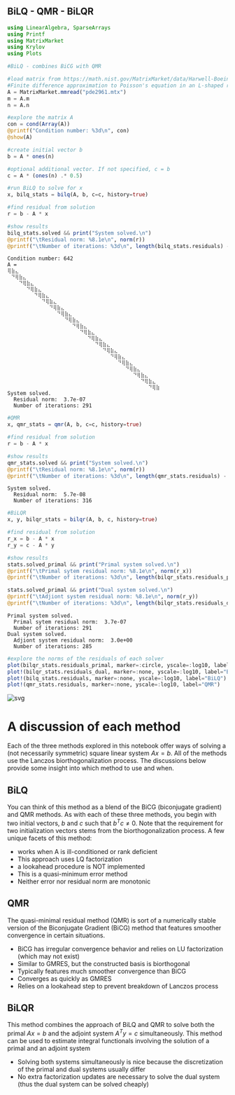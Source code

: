 ## BiLQ - QMR - BiLQR

```julia
using LinearAlgebra, SparseArrays 
using Printf
using MatrixMarket
using Krylov
using Plots
```


```julia
#BiLQ - combines BiCG with QMR 

#load matrix from https://math.nist.gov/MatrixMarket/data/Harwell-Boeing/lanpro/nos6.html
#Finite difference approximation to Poisson's equation in an L-shaped region, mixed boundary conditions
A = MatrixMarket.mmread("pde2961.mtx")
m = A.m
n = A.n

#explore the matrix A
con = cond(Array(A))
@printf("Condition number: %3d\n", con)
@show(A)

#create initial vector b 
b = A * ones(n)

#optional additional vector. If not specified, c = b
c = A * (ones(n) .* 0.5)

#run BiLQ to solve for x
x, bilq_stats = bilq(A, b, c=c, history=true)

#find residual from solution
r = b - A * x

#show results
bilq_stats.solved && print("System solved.\n")
@printf("\tResidual norm: %8.1e\n", norm(r))
@printf("\tNumber of iterations: %3d\n", length(bilq_stats.residuals) - 1)
```

    Condition number: 642
    A = 
    ⢿⣷⣄⠀⠀⠀⠀⠀⠀⠀⠀⠀⠀⠀⠀⠀⠀⠀⠀⠀⠀⠀⠀⠀⠀⠀⠀⠀⠀⠀⠀⠀⠀⠀⠀⠀⠀⠀⠀⠀
    ⠀⠙⢿⣷⣄⠀⠀⠀⠀⠀⠀⠀⠀⠀⠀⠀⠀⠀⠀⠀⠀⠀⠀⠀⠀⠀⠀⠀⠀⠀⠀⠀⠀⠀⠀⠀⠀⠀⠀⠀
    ⠀⠀⠀⠙⢿⣷⣄⠀⠀⠀⠀⠀⠀⠀⠀⠀⠀⠀⠀⠀⠀⠀⠀⠀⠀⠀⠀⠀⠀⠀⠀⠀⠀⠀⠀⠀⠀⠀⠀⠀
    ⠀⠀⠀⠀⠀⠙⢿⣷⣄⠀⠀⠀⠀⠀⠀⠀⠀⠀⠀⠀⠀⠀⠀⠀⠀⠀⠀⠀⠀⠀⠀⠀⠀⠀⠀⠀⠀⠀⠀⠀
    ⠀⠀⠀⠀⠀⠀⠀⠙⢿⣷⣄⠀⠀⠀⠀⠀⠀⠀⠀⠀⠀⠀⠀⠀⠀⠀⠀⠀⠀⠀⠀⠀⠀⠀⠀⠀⠀⠀⠀⠀
    ⠀⠀⠀⠀⠀⠀⠀⠀⠀⠙⢿⣷⣄⠀⠀⠀⠀⠀⠀⠀⠀⠀⠀⠀⠀⠀⠀⠀⠀⠀⠀⠀⠀⠀⠀⠀⠀⠀⠀⠀
    ⠀⠀⠀⠀⠀⠀⠀⠀⠀⠀⠀⠙⢿⣷⣄⠀⠀⠀⠀⠀⠀⠀⠀⠀⠀⠀⠀⠀⠀⠀⠀⠀⠀⠀⠀⠀⠀⠀⠀⠀
    ⠀⠀⠀⠀⠀⠀⠀⠀⠀⠀⠀⠀⠀⠙⢿⣷⣄⠀⠀⠀⠀⠀⠀⠀⠀⠀⠀⠀⠀⠀⠀⠀⠀⠀⠀⠀⠀⠀⠀⠀
    ⠀⠀⠀⠀⠀⠀⠀⠀⠀⠀⠀⠀⠀⠀⠀⠙⢿⣷⣄⠀⠀⠀⠀⠀⠀⠀⠀⠀⠀⠀⠀⠀⠀⠀⠀⠀⠀⠀⠀⠀
    ⠀⠀⠀⠀⠀⠀⠀⠀⠀⠀⠀⠀⠀⠀⠀⠀⠀⠙⢿⣷⣄⠀⠀⠀⠀⠀⠀⠀⠀⠀⠀⠀⠀⠀⠀⠀⠀⠀⠀⠀
    ⠀⠀⠀⠀⠀⠀⠀⠀⠀⠀⠀⠀⠀⠀⠀⠀⠀⠀⠀⠙⢿⣷⣄⠀⠀⠀⠀⠀⠀⠀⠀⠀⠀⠀⠀⠀⠀⠀⠀⠀
    ⠀⠀⠀⠀⠀⠀⠀⠀⠀⠀⠀⠀⠀⠀⠀⠀⠀⠀⠀⠀⠀⠙⢿⣷⣄⠀⠀⠀⠀⠀⠀⠀⠀⠀⠀⠀⠀⠀⠀⠀
    ⠀⠀⠀⠀⠀⠀⠀⠀⠀⠀⠀⠀⠀⠀⠀⠀⠀⠀⠀⠀⠀⠀⠀⠙⢿⣷⣄⠀⠀⠀⠀⠀⠀⠀⠀⠀⠀⠀⠀⠀
    ⠀⠀⠀⠀⠀⠀⠀⠀⠀⠀⠀⠀⠀⠀⠀⠀⠀⠀⠀⠀⠀⠀⠀⠀⠀⠙⢿⣷⣄⠀⠀⠀⠀⠀⠀⠀⠀⠀⠀⠀
    ⠀⠀⠀⠀⠀⠀⠀⠀⠀⠀⠀⠀⠀⠀⠀⠀⠀⠀⠀⠀⠀⠀⠀⠀⠀⠀⠀⠙⢿⣷⣄⠀⠀⠀⠀⠀⠀⠀⠀⠀
    ⠀⠀⠀⠀⠀⠀⠀⠀⠀⠀⠀⠀⠀⠀⠀⠀⠀⠀⠀⠀⠀⠀⠀⠀⠀⠀⠀⠀⠀⠙⢿⣷⣄⠀⠀⠀⠀⠀⠀⠀
    ⠀⠀⠀⠀⠀⠀⠀⠀⠀⠀⠀⠀⠀⠀⠀⠀⠀⠀⠀⠀⠀⠀⠀⠀⠀⠀⠀⠀⠀⠀⠀⠙⢿⣷⣄⠀⠀⠀⠀⠀
    ⠀⠀⠀⠀⠀⠀⠀⠀⠀⠀⠀⠀⠀⠀⠀⠀⠀⠀⠀⠀⠀⠀⠀⠀⠀⠀⠀⠀⠀⠀⠀⠀⠀⠙⢿⣷⣄⠀⠀⠀
    ⠀⠀⠀⠀⠀⠀⠀⠀⠀⠀⠀⠀⠀⠀⠀⠀⠀⠀⠀⠀⠀⠀⠀⠀⠀⠀⠀⠀⠀⠀⠀⠀⠀⠀⠀⠙⢿⣷⣄⠀
    ⠀⠀⠀⠀⠀⠀⠀⠀⠀⠀⠀⠀⠀⠀⠀⠀⠀⠀⠀⠀⠀⠀⠀⠀⠀⠀⠀⠀⠀⠀⠀⠀⠀⠀⠀⠀⠀⠙⢿⣷
    System solved.
      Residual norm:  3.7e-07
      Number of iterations: 291



```julia
#QMR
x, qmr_stats = qmr(A, b, c=c, history=true)

#find residual from solution
r = b - A * x

#show results
qmr_stats.solved && print("System solved.\n")
@printf("\tResidual norm: %8.1e\n", norm(r))
@printf("\tNumber of iterations: %3d\n", length(qmr_stats.residuals) - 1)
```

    System solved.
      Residual norm:  5.7e-08
      Number of iterations: 316



```julia
#BiLQR
x, y, bilqr_stats = bilqr(A, b, c, history=true)

#find residual from solution
r_x = b - A * x
r_y = c - A * y

#show results
stats.solved_primal && print("Primal system solved.\n")
@printf("\tPrimal sytem residual norm: %8.1e\n", norm(r_x))
@printf("\tNumber of iterations: %3d\n", length(bilqr_stats.residuals_primal) - 1)

stats.solved_primal && print("Dual system solved.\n")
@printf("\tAdjiont system residual norm: %8.1e\n", norm(r_y))
@printf("\tNumber of iterations: %3d\n", length(bilqr_stats.residuals_dual) - 1)
```

    Primal system solved.
      Primal sytem residual norm:  3.7e-07
      Number of iterations: 291
    Dual system solved.
      Adjiont system residual norm:  3.0e+00
      Number of iterations: 285



```julia
#explore the norms of the residuals of each solver
plot(bilqr_stats.residuals_primal, marker=:circle, yscale=:log10, label="BiLQR_primal", title="Residual Norms Across Methods")
plot!(bilqr_stats.residuals_dual, marker=:none, yscale=:log10, label="BiLQR_dual")
plot!(bilq_stats.residuals, marker=:none, yscale=:log10, label="BiLQ")
plot!(qmr_stats.residuals, marker=:none, yscale=:log10, label="QMR")
```




![svg](output_5_0.svg)



# A discussion of each method

Each of the three methods explored in this notebook offer ways of solving a (not necessarily symmetric) square linear system $Ax = b$. All of the methods use the Lanczos biorthogonalization process. The discussions below provide some insight into which method to use and when.

## BiLQ

You can think of this method as a blend of the BiCG (biconjugate gradient) and QMR methods. As with each of these three methods, you begin with two initial vectors, $b$ and $c$ such that $b^Tc \neq 0$. Note that the requirement for two initialization vectors stems from the biorthogonalization process. A few unique facets of this method:
- works when A is ill-conditioned or rank deficient
- This approach uses LQ factorization
- a lookahead procedure is NOT implemented
- This is a quasi-minimum error method
- Neither error nor residual norm are monotonic

## QMR

The quasi-minimal residual method (QMR) is sort of a numerically stable version of the Biconjugate Gradient (BiCG) method that features smoother convergence in certain situations.
- BiCG has irregular convergence behavior and relies on LU factorization (which may not exist)
- Similar to GMRES, but the constructed basis is biorthogonal 
- Typically features much smoother convergence than BiCG
- Converges as quickly as GMRES
- Relies on a lookahead step to prevent breakdown of Lanczos process

## BiLQR

This method combines the approach of BiLQ and QMR to solve both the primal $Ax = b$ and the adjoint system  $A^Ty = c$ simultaneously. This method can be used to estimate integral functionals involving the solution of a primal and an adjoint system
- Solving both systems simultaneously is nice because the discretization of the primal and dual systems usually differ
- No extra factorization updates are necessary to solve the dual system (thus the dual system can be solved cheaply) 
